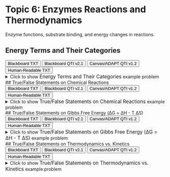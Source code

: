 # Topic 6: Enzymes Reactions and Thermodynamics

Enzyme functions, substrate binding, and energy changes in reactions.

## Energy Terms and Their Categories

<div id="MC-energy_terms-button-container" class="button-container">
<button class="md-button custom-button bb_text" onclick="downloadFile('bbq-MC-energy_terms-questions.txt')" title="Download bbq-MC-energy_terms-questions.txt" aria-label="Click to download the Blackboard TXT file (bbq-MC-energy_terms-questions.txt)">
    <i class="fa fa-download"></i> Blackboard TXT
</button>
<button class="md-button custom-button bb_qti" onclick="downloadFile('blackboard_qti_v2_1-MC-energy_terms.zip')" title="Download blackboard_qti_v2_1-MC-energy_terms.zip" aria-label="Click to download the Blackboard QTI v2.1 file (blackboard_qti_v2_1-MC-energy_terms.zip)">
    <i class="fa fa-download"></i> Blackboard QTI v2.1
</button>
<button class="md-button custom-button canvas_qti" onclick="downloadFile('canvas_qti_v1_2-MC-energy_terms.zip')" title="Download canvas_qti_v1_2-MC-energy_terms.zip" aria-label="Click to download the Canvas/ADAPT QTI v1.2 file (canvas_qti_v1_2-MC-energy_terms.zip)">
    <i class="fa fa-download"></i> Canvas/ADAPT QTI v1.2
</button>
<button class="md-button custom-button human_read" onclick="window.open('human_readable-MC-energy_terms.txt', '_blank')" title="View human_readable-MC-energy_terms.txt" aria-label="Click to view the Human-Readable TXT file (human_readable-MC-energy_terms.txt)">
    <i class="fa fa-eye"></i> Human-Readable TXT
</button>
</div><details>
  <summary>Click 
    <span style='font-weight: normal;'>
       to show
    </span>
    <span style='font-size: 1.1em; color: var(--md-primary-fg-color--dark)'>
      Energy Terms and Their Categories
    </span>
    <span style='font-weight: normal;'>
      example problem
    </span>
  </summary>
  {% include "biochemistry/topic06/downloads/selftest-MC-energy_terms.html" %}

</details>
## True/False Statements on Chemical Reactions

<div id="TF-chemical_reactions-button-container" class="button-container">
<button class="md-button custom-button bb_text" onclick="downloadFile('bbq-TF-chemical_reactions-questions.txt')" title="Download bbq-TF-chemical_reactions-questions.txt" aria-label="Click to download the Blackboard TXT file (bbq-TF-chemical_reactions-questions.txt)">
    <i class="fa fa-download"></i> Blackboard TXT
</button>
<button class="md-button custom-button bb_qti" onclick="downloadFile('blackboard_qti_v2_1-TF-chemical_reactions.zip')" title="Download blackboard_qti_v2_1-TF-chemical_reactions.zip" aria-label="Click to download the Blackboard QTI v2.1 file (blackboard_qti_v2_1-TF-chemical_reactions.zip)">
    <i class="fa fa-download"></i> Blackboard QTI v2.1
</button>
<button class="md-button custom-button canvas_qti" onclick="downloadFile('canvas_qti_v1_2-TF-chemical_reactions.zip')" title="Download canvas_qti_v1_2-TF-chemical_reactions.zip" aria-label="Click to download the Canvas/ADAPT QTI v1.2 file (canvas_qti_v1_2-TF-chemical_reactions.zip)">
    <i class="fa fa-download"></i> Canvas/ADAPT QTI v1.2
</button>
<button class="md-button custom-button human_read" onclick="window.open('human_readable-TF-chemical_reactions.txt', '_blank')" title="View human_readable-TF-chemical_reactions.txt" aria-label="Click to view the Human-Readable TXT file (human_readable-TF-chemical_reactions.txt)">
    <i class="fa fa-eye"></i> Human-Readable TXT
</button>
</div><details>
  <summary>Click 
    <span style='font-weight: normal;'>
       to show
    </span>
    <span style='font-size: 1.1em; color: var(--md-primary-fg-color--dark)'>
      True/False Statements on Chemical Reactions
    </span>
    <span style='font-weight: normal;'>
      example problem
    </span>
  </summary>
  {% include "biochemistry/topic06/downloads/selftest-TF-chemical_reactions.html" %}

</details>
## True/False Statements on Gibbs Free Energy (&Delta;G = &Delta;H - T &Delta;S)

<div id="TF-gibbs_free_energy_equation-button-container" class="button-container">
<button class="md-button custom-button bb_text" onclick="downloadFile('bbq-TF-gibbs_free_energy_equation-questions.txt')" title="Download bbq-TF-gibbs_free_energy_equation-questions.txt" aria-label="Click to download the Blackboard TXT file (bbq-TF-gibbs_free_energy_equation-questions.txt)">
    <i class="fa fa-download"></i> Blackboard TXT
</button>
<button class="md-button custom-button bb_qti" onclick="downloadFile('blackboard_qti_v2_1-TF-gibbs_free_energy_equation.zip')" title="Download blackboard_qti_v2_1-TF-gibbs_free_energy_equation.zip" aria-label="Click to download the Blackboard QTI v2.1 file (blackboard_qti_v2_1-TF-gibbs_free_energy_equation.zip)">
    <i class="fa fa-download"></i> Blackboard QTI v2.1
</button>
<button class="md-button custom-button canvas_qti" onclick="downloadFile('canvas_qti_v1_2-TF-gibbs_free_energy_equation.zip')" title="Download canvas_qti_v1_2-TF-gibbs_free_energy_equation.zip" aria-label="Click to download the Canvas/ADAPT QTI v1.2 file (canvas_qti_v1_2-TF-gibbs_free_energy_equation.zip)">
    <i class="fa fa-download"></i> Canvas/ADAPT QTI v1.2
</button>
<button class="md-button custom-button human_read" onclick="window.open('human_readable-TF-gibbs_free_energy_equation.txt', '_blank')" title="View human_readable-TF-gibbs_free_energy_equation.txt" aria-label="Click to view the Human-Readable TXT file (human_readable-TF-gibbs_free_energy_equation.txt)">
    <i class="fa fa-eye"></i> Human-Readable TXT
</button>
</div><details>
  <summary>Click 
    <span style='font-weight: normal;'>
       to show
    </span>
    <span style='font-size: 1.1em; color: var(--md-primary-fg-color--dark)'>
      True/False Statements on Gibbs Free Energy (&Delta;G = &Delta;H - T &Delta;S)
    </span>
    <span style='font-weight: normal;'>
      example problem
    </span>
  </summary>
  {% include "biochemistry/topic06/downloads/selftest-TF-gibbs_free_energy_equation.html" %}

</details>
## True/False Statements on Thermodynamics vs. Kinetics

<div id="TF-thermodynamics-button-container" class="button-container">
<button class="md-button custom-button bb_text" onclick="downloadFile('bbq-TF-thermodynamics-questions.txt')" title="Download bbq-TF-thermodynamics-questions.txt" aria-label="Click to download the Blackboard TXT file (bbq-TF-thermodynamics-questions.txt)">
    <i class="fa fa-download"></i> Blackboard TXT
</button>
<button class="md-button custom-button bb_qti" onclick="downloadFile('blackboard_qti_v2_1-TF-thermodynamics.zip')" title="Download blackboard_qti_v2_1-TF-thermodynamics.zip" aria-label="Click to download the Blackboard QTI v2.1 file (blackboard_qti_v2_1-TF-thermodynamics.zip)">
    <i class="fa fa-download"></i> Blackboard QTI v2.1
</button>
<button class="md-button custom-button canvas_qti" onclick="downloadFile('canvas_qti_v1_2-TF-thermodynamics.zip')" title="Download canvas_qti_v1_2-TF-thermodynamics.zip" aria-label="Click to download the Canvas/ADAPT QTI v1.2 file (canvas_qti_v1_2-TF-thermodynamics.zip)">
    <i class="fa fa-download"></i> Canvas/ADAPT QTI v1.2
</button>
<button class="md-button custom-button human_read" onclick="window.open('human_readable-TF-thermodynamics.txt', '_blank')" title="View human_readable-TF-thermodynamics.txt" aria-label="Click to view the Human-Readable TXT file (human_readable-TF-thermodynamics.txt)">
    <i class="fa fa-eye"></i> Human-Readable TXT
</button>
</div><details>
  <summary>Click 
    <span style='font-weight: normal;'>
       to show
    </span>
    <span style='font-size: 1.1em; color: var(--md-primary-fg-color--dark)'>
      True/False Statements on Thermodynamics vs. Kinetics
    </span>
    <span style='font-weight: normal;'>
      example problem
    </span>
  </summary>
  {% include "biochemistry/topic06/downloads/selftest-TF-thermodynamics.html" %}

</details>
